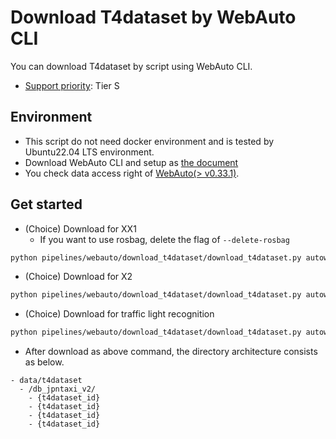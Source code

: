 # Download T4dataset by WebAuto CLI

You can download T4dataset by script using WebAuto CLI.

- [Support priority](https://github.com/tier4/autoware-ml/blob/main/docs/design/autoware_ml_design.md#support-priority): Tier S

## Environment

- This script do not need docker environment and is tested by Ubuntu22.04 LTS environment.
- Download WebAuto CLI and setup as [the document](https://docs.web.auto/en/developers-guides/quick-start)
- You check data access right of [WebAuto(> v0.33.1)](https://docs.web.auto/en/user-manuals/).

## Get started

- (Choice) Download for XX1
  - If you want to use rosbag, delete the flag of `--delete-rosbag`

```sh
python pipelines/webauto/download_t4dataset/download_t4dataset.py autoware_ml/configs/t4dataset/db_jpntaxi_v2.yaml --output ./data/t4dataset/ --project-id prd_jt --delete-rosbag
```

- (Choice) Download for X2

```sh
python pipelines/webauto/download_t4dataset/download_t4dataset.py autoware_ml/configs/t4dataset/db_j6_v1.yaml --output ./data/t4dataset/ --project-id x2_dev --delete-rosbag
```

- (Choice) Download for traffic light recognition

```sh
python pipelines/webauto/download_t4dataset/download_t4dataset.py autoware_ml/configs/t4dataset/db_tlr_v1.yaml --output ./data/t4dataset/ --project-id prd_jt --delete-rosbag
```

- After download as above command, the directory architecture consists as below.

```
- data/t4dataset
  - /db_jpntaxi_v2/
    - {t4dataset_id}
    - {t4dataset_id}
    - {t4dataset_id}
    - {t4dataset_id}
```
